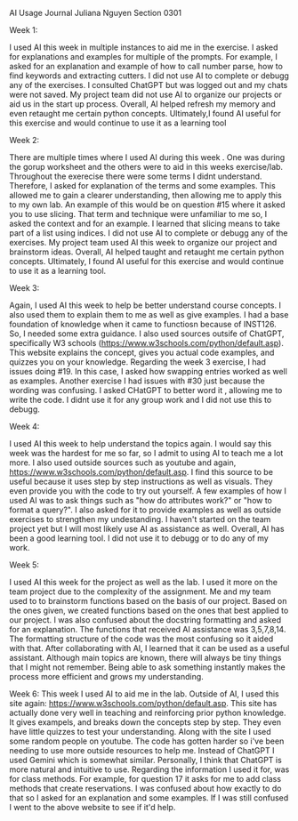 AI Usage Journal
Juliana Nguyen 
Section 0301

Week 1:

I used AI this week in multiple instances to aid me in the exercise. I asked for explanations and examples for multiple of the prompts. For example, I asked for an explanation and example of how to call number parse, how to find keywords and extracting cutters. I did not use AI to complete or debugg any of the exercises. I consulted ChatGPT but was logged out and my chats were not saved. My project team did not use AI to organize our projects or aid us in the start up process. Overall, AI helped refresh my memory and even retaught me certain python concepts. Ultimately,I found AI useful for this exercise and would continue to use it as a learning tool 


Week 2:

There are multiple times where I used AI during this week . One was during the gorup worksheet and the others were to aid in this weeks exercise/lab. Throughout the exerecise there were some terms I didnt understand. Therefore, I asked for explanation of the terms and some examples. This allowed me to gain a clearer understanding, then allowing me to apply this to my own lab. An example of this would be on question #15 where it asked you to use slicing. That term and technique were unfamiliar to me so, I asked the context and for an example. I learned that slicing means to take part of a list using indices. I did not use AI to complete or debugg any of the exercises. My project team used AI this week to organize our project and brainstorm ideas. Overall, AI helped taught and retaught me certain python concepts. Ultimately, I found AI useful for this exercise and would continue to use it as a learning tool. 


Week 3:

Again, I used AI this week to help be better understand course concepts. I also used them to explain them to me as well as give examples. I had a base foundation of knowledge when it came to functiosn because of INST126. So, I needed some extra guidance. I also used sources outsife of ChatGPT, specifically W3 schools (https://www.w3schools.com/python/default.asp). This website explains the concept, gives you actual code examples, and quizzes you on your knowledge. Regarding the week 3 exercise, I had issues doing #19. In this case, I asked how swapping entries worked as well as examples. Another exercise I had issues with #30 just because the wording was confusing. I asked CHatGPT to better word it , allowing me to write the code. I didnt use it for any group work and I did not use this to debugg. 


Week 4:

I used AI this week to help understand the topics again. I would say this week was the hardest for me so far, so I admit to using AI to teach me a lot more. I also used outside sources such as youtube and again, https://www.w3schools.com/python/default.asp. I find this source to be useful because it uses step by step instructions as well as visuals. They even provide you with the code to try out yourself. A few examples of how I used AI was to ask things such as "how do attributes work?" or "how to format a query?". I also asked for it to provide examples as well as outside exercises to strengthen my undestanding. I haven't started on the team project yet but I will most likely use AI as assistance as well. Overall, AI has been a good learning tool. I did not use it to debugg or to do any of my work. 


Week 5:

I used AI this week for the project as well as the lab. I used it more on the team project due to the complexity of the assignment. Me and my team used to to brainstorm functions based on the basis of our project. Based on the ones given, we created functions based on the ones that best applied to our project. I was also confused about the docstring formatting and asked for an explanation. The functions that received AI assistance was 3,5,7,8,14. The formatting structure of the code was the most confusing so it aided with that. After collaborating with AI, I learned that it can be used as a useful assistant. Although main topics are known, there will always be tiny things that I might not remember. Being able to ask something instantly makes the process more efficient and grows my understanding. 


Week 6:
This week I used AI to aid me in the lab. Outside of AI, I used this site again: https://www.w3schools.com/python/default.asp. This site has actually done very well in teaching and reinforcing prior python knowledge. It gives exampels, and breaks down the concepts step by step. They even have little quizzes to test your understanding. Along with the site I used some random people on youtube. The code has gotten harder so i've been needing to use more outside resources to help me. Instead of ChatGPT I used Gemini which is somewhat similar. Personally, I think that ChatGPT is more natural and intuitive to use. Regarding the information I used it for, was for class methods. For example, for question 17 it asks for me to add class methods that create reservations. I was confused about how exactly to do that so I asked for an explanation and some examples. If I was still confused I went to the above website to see if it'd help. 














